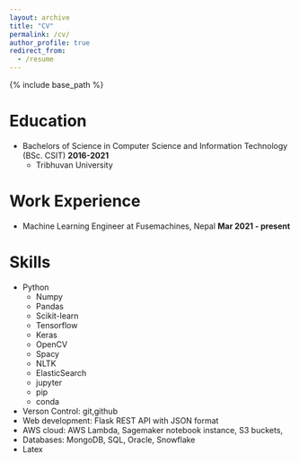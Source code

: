 ```yaml
---
layout: archive
title: "CV"
permalink: /cv/
author_profile: true
redirect_from:
  - /resume
---
```


{% include base_path %}


Education
======
* Bachelors of Science in Computer Science and Information Technology (BSc. CSIT) **2016-2021**
  * Tribhuvan University
  
Work Experience
======
* Machine Learning Engineer at Fusemachines, Nepal **Mar 2021 - present**


Skills
======
* Python
  * Numpy
  * Pandas
  * Scikit-learn
  * Tensorflow
  * Keras
  * OpenCV
  * Spacy
  * NLTK
  * ElasticSearch
  * jupyter
  * pip
  * conda
* Verson Control: git,github
* Web development: Flask REST API with JSON format
* AWS cloud: AWS Lambda, Sagemaker notebook instance, S3 buckets, 
* Databases: MongoDB, SQL, Oracle, Snowflake
* Latex


<!-- 
Publications
======
  <ul>{% for post in site.publications %}
    {% include archive-single-cv.html %}
  {% endfor %}</ul>
  
Talks
======
  <ul>{% for post in site.talks %}
    {% include archive-single-talk-cv.html %}
  {% endfor %}</ul>
  
Teaching
======
  <ul>{% for post in site.teaching %}
    {% include archive-single-cv.html %}
  {% endfor %}</ul>
  
Service and leadership
======
* Currently signed in to 43 different slack teams -->
